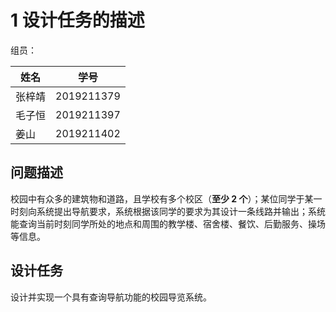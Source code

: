 # 1 设计任务的描述

组员：

| 姓名   | 学号       |
| ------ | ---------- |
| 张梓靖 | 2019211379 |
| 毛子恒 | 2019211397 |
| 姜山   | 2019211402 |

## 问题描述

校园中有众多的建筑物和道路，且学校有多个校区（**至少 2 个**）；某位同学于某一时刻向系统提出导航要求，系统根据该同学的要求为其设计一条线路并输出；系统能查询当前时刻同学所处的地点和周围的教学楼、宿舍楼、餐饮、后勤服务、操场等信息。

## 设计任务

设计并实现一个具有查询导航功能的校园导览系统。